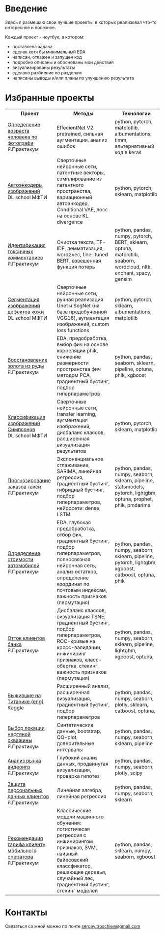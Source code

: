 # Введение

Здесь я размещаю свои лучшие проекты, в которых реализовал что-то интересное и полезное.

Каждый проект - ноутбук, в котором:
- поставлена задача
- сделан хотя бы минимальный EDA
- написан, отлажен и запущен код
- подробно описаны и обоснованы мои действия
- визуализированы результаты
- сделано разбиение по разделам
- написаны выводы и/или планы по улучшению результата

# Избранные проекты
 
<table>
  <tr>
    <th>Проект</th>
    <th>Методы</th>
    <th>Технологии</th>
  </tr>
<tr>
    <td><a href=
"https://github.com/troschiev/DS_portfolio/tree/main/Age_Regression_Photo"
>Определение возраста человека по фотографи</a><br>Я.Практикум</td>
    <td>EffecientNet V2 pretrained, сильная аугментация, анализ ошибок</td>
    <td>python, pytorch, matplotlib, albumentations, timm, альтернативный код в keras</td>
  </tr>
  <tr>
    <td><a href=
"https://github.com/troschiev/DS_portfolio/tree/main/Image_Autoencoders"
>Автоэнкодеры изображений</a><br>DL school МФТИ</td>
    <td>Сверточные нейронные сети, латентные векторы, сэмплирование из латентного пространства, вариационный автоэнкодер, Conditional VAE, лосс на основе KL divergence</td>
    <td>python, pytorch, sklearn, matplotlib</td>
  </tr>
<tr>
    <td><a href=
"https://github.com/troschiev/DS_portfolio/tree/main/BERT_Text_Classifiaction"
>Идентификация токсичных комментариев</a><br>Я.Практикум</td>
    <td>Очистка текста, TF-IDF, лемматизация, word2vec, fine-tuned BERT, взвешенная функция потерь</td>
    <td>python, pandas, numpy, pytorch, BERT, sklearn, optuna, matplotlib, seaborn, wordcloud, nltk, enchant, spacy, gensim</td>
  </tr>
  <tr>
  <tr>
    <td><a href=
"https://github.com/troschiev/DS_portfolio/tree/main/Semantic_Segmentation_Skin_Lesions"
>Сегментация изображений дефектов кожи</a><br>DL school МФТИ</td>
    <td>Сверточные нейронные сети, ручная реализация Unet и SegNet (на базе предобученной VGG16), аугментация изображений, custom loss functions</td>
    <td>python, pytorch, sklearn, albumentations, matplotlib</td>
  </tr>
  <tr>
    <td><a href=
"https://github.com/troschiev/DS_portfolio/blob/main/Gold_Ore_Extraction_Efficiency"
>Восстановление золота из руды</a><br>Я.Практикум</td>
    <td>EDA, предобработка, выбор фич на основе корреляции phik, снижение размерности пространства фич методом PCA, градиентный бустинг, подбор гиперпараметров</td>
    <td>python, pandas, seaborn, sklearn, pipeline, optuna, phik, xgboost</td>
  </tr>
<tr>
    <td><a href=
"https://github.com/troschiev/DS_portfolio/blob/main/Simpsons_Classification"
>Классификация изображений Симпсонов</a><br>DL school МФТИ</td>
    <td>Сверточные нейронные сети, transfer learning, аугментация изображений, дисбаланс классов, расширенная визуализация результатов</td>
    <td>python, pytorch, sklearn, matplotlib</td>
  </tr>
<tr>
    <td><a href=
"https://github.com/troschiev/DS_portfolio/blob/main/Taxi_Demand_Time_Series"
>Прогнозирование заказов такси</a><br>Я.Практикум</td>
    <td>Экспоненциальное сглаживание, SARIMA, линейная регрессия, градиентный бустинг, гибридный бустинг, подбор гиперпараметров, нейросети: dense, LSTM</td>
    <td>python, pandas, numpy, seaborn, sklearn, pipeline, statsmodels, pytorch, lightgbm, optuna, prophet, phik, pmdarima</td>
  </tr>
<tr>
    <td><a href=
"https://github.com/troschiev/DS_portfolio/blob/main/Used_Cars_Price_Prediction"
>Определение стоимости автомобилей</a><br>Я.Практикум</td>
    <td>EDA, глубокая предобработка, отбор фич, градиентный бустинг, подбор гиперпараметров, полносвязная нейронная сеть, анализ остатков, определение координат по почтовым индексам, важность признаков (пермутация)</td>
    <td>python, pandas, numpy, seaborn, sklearn, pipeline, pytorch, lightgbm, xgboost, catboost, optuna, phik</td>
  </tr>
<tr>
    <td><a href=
"https://github.com/troschiev/DS_portfolio/blob/main/Bank_Churn_Prediction"
>Отток клиентов банка</a><br>Я.Практикум</td>
    <td>Дисбаланс классов, визуализация TSNE, градиентный бустинг, подбор гиперпараметров, ROC-кривые на кросс-валидации, инжиниринг признаков, класс-обертка, стекинг, важность признаков (пермутация)</td>
    <td>python, pandas, numpy, seaborn, sklearn, pipeline, lightgbm, xgboost, optuna,</td>
  </tr>
<tr>
    <td><a href=
"https://github.com/troschiev/DS_portfolio/blob/main/Titanic_Kaggle"
>Выжившие на Титанике (eng)</a><br>Kaggle</td>
    <td>Расширенный анализ, расширенная визуализация, градиентный бустинг, подбор гиперпараметров</td>
    <td>python, pandas, numpy, seaborn, plotly, sklearn, catboost, optuna,</td>
  </tr>
<tr>
    <td><a href=
"https://github.com/troschiev/DS_portfolio/blob/main/Oil_Deposits"
>Выбор локации нефтяной скважины</a><br>Я.Практикум</td>
    <td>Синтетические данные, bootstrap, QQ-plot, доверительные интервалы</td>
    <td>python, pandas, numpy, seaborn, sklearn, pipeline</td>
  </tr>
<tr>
    <td><a href=
"https://github.com/troschiev/DS_portfolio/tree/main/Video_Games_Market_Analysis"
>Анализ рынка видеоигр</a><br>Я.Практикум</td>
    <td>Глубокий анализ данных, продвинутая визуализация, проверка гипотез</td>
    <td>python, pandas, numpy, seaborn, plotly, scipy</td>
  </tr>
<tr>
    <td><a href=
"https://github.com/troschiev/DS_portfolio/blob/main/Personal_Data_Encoding"
>Защита персональных данных клиентов</a><br>Я.Практикум</td>
    <td>Линейная алгебра, линейная регрессия</td>
    <td>python, pandas, numpy, seaborn, sklearn</td>
  </tr>
<tr>
    <td><a href=
"https://github.com/troschiev/DS_portfolio/blob/main/Cell_Tarif_Classification"
>Рекомендация тарифа клиенту мобильного оператора</a><br>Я.Практикум</td>
    <td>Классические модели машинного обучения: логистичесая регрессия с инжинирингом признаков, SVM, наивный байесовский классфикатор, решающие деревья, случайный лес, градиентный бустинг, стекинг моделей</td>
    <td>python, pandas, sklearn, numpy, seaborn, xgboost</td>
  </tr>
</table>

# Контакты

Связаться со мной можно по почте [sergey.troschiev@gmail.com](mailto:sergey.troschiev@gmail.com)